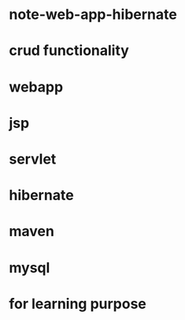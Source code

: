 # note-web-app-hibernate
# crud functionality
# webapp
# jsp
# servlet
# hibernate
# maven
# mysql
# for learning purpose

